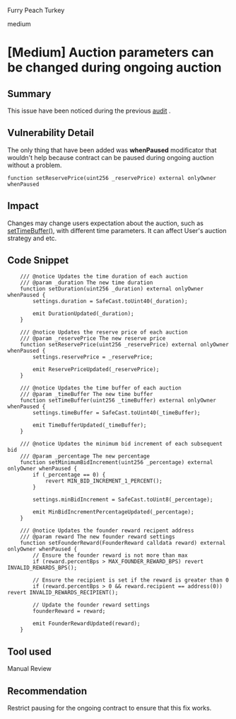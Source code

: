 Furry Peach Turkey

medium

# [Medium] Auction parameters can be changed during ongoing auction

## Summary
This issue have been noticed during the previous [audit](https://code4rena.com/reports/2022-09-nouns-builder#m-16-auction-parameters-can-be-changed-during-ongoing-auction) .

## Vulnerability Detail
The only thing that have been added was **whenPaused** modificator that wouldn't help because contract can be paused during ongoing auction without a problem.
```solidity
function setReservePrice(uint256 _reservePrice) external onlyOwner whenPaused
```

## Impact
Changes may change users expectation about the auction, such as [setTimeBuffer()](https://github.com/sherlock-audit/2023-09-nounsbuilder/blob/main/nouns-protocol/src/auction/Auction.sol#L424-L428), with different time parameters.
It can affect User's auction strategy and etc.

## Code Snippet
```solidity
    /// @notice Updates the time duration of each auction
    /// @param _duration The new time duration
    function setDuration(uint256 _duration) external onlyOwner whenPaused {
        settings.duration = SafeCast.toUint40(_duration);

        emit DurationUpdated(_duration);
    }

    /// @notice Updates the reserve price of each auction
    /// @param _reservePrice The new reserve price
    function setReservePrice(uint256 _reservePrice) external onlyOwner whenPaused {
        settings.reservePrice = _reservePrice;

        emit ReservePriceUpdated(_reservePrice);
    }

    /// @notice Updates the time buffer of each auction
    /// @param _timeBuffer The new time buffer
    function setTimeBuffer(uint256 _timeBuffer) external onlyOwner whenPaused {
        settings.timeBuffer = SafeCast.toUint40(_timeBuffer);

        emit TimeBufferUpdated(_timeBuffer);
    }

    /// @notice Updates the minimum bid increment of each subsequent bid
    /// @param _percentage The new percentage
    function setMinimumBidIncrement(uint256 _percentage) external onlyOwner whenPaused {
        if (_percentage == 0) {
            revert MIN_BID_INCREMENT_1_PERCENT();
        }

        settings.minBidIncrement = SafeCast.toUint8(_percentage);

        emit MinBidIncrementPercentageUpdated(_percentage);
    }

    /// @notice Updates the founder reward recipent address
    /// @param reward The new founder reward settings
    function setFounderReward(FounderReward calldata reward) external onlyOwner whenPaused {
        // Ensure the founder reward is not more than max
        if (reward.percentBps > MAX_FOUNDER_REWARD_BPS) revert INVALID_REWARDS_BPS();

        // Ensure the recipient is set if the reward is greater than 0
        if (reward.percentBps > 0 && reward.recipient == address(0)) revert INVALID_REWARDS_RECIPIENT();

        // Update the founder reward settings
        founderReward = reward;

        emit FounderRewardUpdated(reward);
    }
```

## Tool used

Manual Review

## Recommendation
Restrict pausing for the ongoing contract to ensure that this fix works.